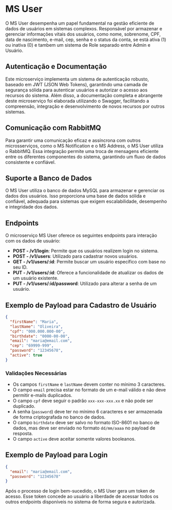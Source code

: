 # MS User

O MS User desempenha um papel fundamental na gestão eficiente de dados de usuários em sistemas complexos. Responsável por armazenar e gerenciar informações vitais dos usuários, como nome, sobrenome, CPF, data de nascimento, e-mail, cep, senha e o status da conta, se está ativa (1) ou inativa (0) e tambem um sistema de Role separado entre Admin e Usuário.

## Autenticação e Documentação

Este microserviço implementa um sistema de autenticação robusto, baseado em JWT (JSON Web Tokens), garantindo uma camada de segurança sólida para autenticar usuários e autorizar o acesso aos recursos do sistema. Além disso, a documentação completa e abrangente deste microserviço foi elaborada utilizando o Swagger, facilitando a compreensão, integração e desenvolvimento de novos recursos por outros sistemas.

## Comunicação com RabbitMQ

Para garantir uma comunicação eficaz e assíncrona com outros microsserviços, como o MS Notification e o MS Address, o MS User utiliza o RabbitMQ. Essa integração permite uma troca de mensagens eficiente entre os diferentes componentes do sistema, garantindo um fluxo de dados consistente e confiável.

## Suporte a Banco de Dados

O MS User utiliza o banco de dados MySQL para armazenar e gerenciar os dados dos usuários. Isso proporciona uma base de dados sólida e confiável, adequada para sistemas que exigem escalabilidade, desempenho e integridade dos dados.

## Endpoints

O microserviço MS User oferece os seguintes endpoints para interação com os dados de usuário:

- **POST - /v1/login**: Permite que os usuários realizem login no sistema.
- **POST - /v1/users**: Utilizado para cadastrar novos usuários.
- **GET - /v1/users/:id**: Permite buscar um usuário específico com base no seu ID.
- **PUT - /v1/users/:id**: Oferece a funcionalidade de atualizar os dados de um usuário existente.
- **PUT - /v1/users/:id/password**: Utilizado para alterar a senha de um usuário.

## Exemplo de Payload para Cadastro de Usuário

```json
{
  "firstName": "Maria",
  "lastName": "Oliveira",
  "cpf": "000.000.000-00",
  "birthdate": "0000-00-00",
  "email": "maria@email.com",
  "cep": "69999-999",
  "password": "12345678",
  "active": true
}
```

### Validações Necessárias

- Os campos `firstName` e `lastName` devem conter no mínimo 3 caracteres.
- O campo `email` precisa estar no formato de um e-mail válido e não deve permitir e-mails duplicados.
- O campo `cpf` deve seguir o padrão `xxx-xxx-xxx.xx` e não pode ser duplicado.
- A senha (`password`) deve ter no mínimo 6 caracteres e ser armazenada de forma criptografada no banco de dados.
- O campo `birthdate` deve ser salvo no formato ISO-8601 no banco de dados, mas deve ser enviado no formato `dd/mm/aaaa` no payload de resposta.
- O campo `active` deve aceitar somente valores booleanos.

## Exemplo de Payload para Login

```json
{
  "email": "maria@email.com",
  "password": "12345678"
}
```

Após o processo de login bem-sucedido, o MS User gera um token de acesso. Esse token concede ao usuário a liberdade de acessar todos os outros endpoints disponíveis no sistema de forma segura e autorizada.
